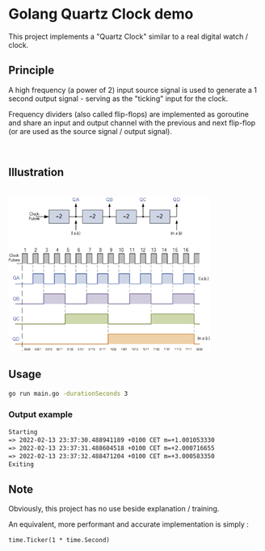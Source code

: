 # Golang Quartz Clock demo

This project implements a "Quartz Clock" similar to a real digital watch / clock.

## Principle
A high frequency (a power of 2) input source signal is used to generate a 1 second output signal - serving as the "ticking" input for the clock.

Frequency dividers (also called flip-flops) are implemented as goroutine and share an input and output channel with the previous and next flip-flop (or are used as the source signal / output signal).

</br>

## Illustration

</br>

<a href="https://www.electronics-tutorials.ws/counter/count_1.html">
    <img src="frequency-divider.png" width="400">
</a>

</br>


## Usage
``` bash
go run main.go -durationSeconds 3
```

### Output example

```
Starting
=> 2022-02-13 23:37:30.488941189 +0100 CET m=+1.001053330
=> 2022-02-13 23:37:31.488604518 +0100 CET m=+2.000716655
=> 2022-02-13 23:37:32.488471204 +0100 CET m=+3.000583350
Exiting
```

## Note
Obviously, this project has no use beside explanation / training.

An equivalent, more performant and accurate implementation is simply :

``` golang
time.Ticker(1 * time.Second)
```

